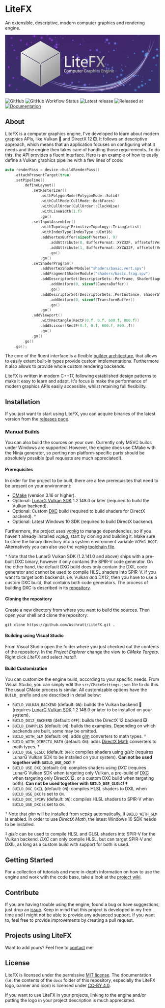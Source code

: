 # LiteFX

An extensible, descriptive, modern computer graphics and rendering engine.

<p align="center">
  <img src="/docs/img/banner_m.jpg">
</p>

![GitHub](https://img.shields.io/github/license/aschratt/litefx.svg) ![GitHub Workflow Status](https://img.shields.io/github/workflow/status/aschratt/litefx/release?label=Build) ![Latest release](https://img.shields.io/github/release/aschratt/litefx.svg) ![Released at](https://img.shields.io/github/release-date/aschratt/litefx.svg) [![Documentation](https://img.shields.io/badge/docs-gh--pages-70dcf4.svg)](https://litefx.github.io/docs/#/)

## About

LiteFX is a computer graphics engine, I've developed to learn about modern graphics APIs, like Vulkan 🌋 and DirectX 12 ❎. It follows an descriptive approach, which means that an application focuses on configuring what it needs and the engine then takes care of handling those requirements. To do this, the API provides a fluent interface. Here is an example of how to easily define a Vulkan graphics pipeline with a few lines of code:

```cxx
auto renderPass = device->buildRenderPass()
    .attachPresentTarget(true)
    .setPipeline()
        .defineLayout()
            .setRasterizer()
                .withPolygonMode(PolygonMode::Solid)
                .withCullMode(CullMode::BackFaces)
                .withCullOrder(CullOrder::ClockWise)
                .withLineWidth(1.f)
                .go()
            .setInputAssembler()
                .withTopology(PrimitiveTopology::TriangleList)
                .withIndexType(IndexType::UInt16)
                .addVertexBuffer(sizeof(Vertex), 0)
                    .addAttribute(0, BufferFormat::XYZ32F, offsetof(Vertex, Position))
                    .addAttribute(1, BufferFormat::XYZW32F, offsetof(Vertex, Color))
                    .go()
                .go()
            .setShaderProgram()
                .addVertexShaderModule("shaders/basic.vert.spv")
                .addFragmentShaderModule("shaders/basic.frag.spv")
                .addDescriptorSet(DescriptorSets::PerFrame, ShaderStage::Vertex | ShaderStage::Fragment)
                    .addUniform(0, sizeof(CameraBuffer))
                    .go()
                .addDescriptorSet(DescriptorSets::PerInstance, ShaderStage::Vertex)
                    .addUniform(0, sizeof(TransformBuffer))
                    .go()
                .go()
            .addViewport()
                .withRectangle(RectF(0.f, 0.f, 600.f, 800.f))
                .addScissor(RectF(0.f, 0.f, 600.f, 800.,f))
                .go()
            .go()
        .go()
    .go();
```

The core of the fluent interface is a flexible [builder architecture](https://github.com/Aschratt/LiteFX/wiki/builder-guide), that allows to easily extent built-in types provide custom implementations. Furthermore it also allows to provide whole custom rendering backends.

LiteFX is written in modern C++17, following established design patterns to make it easy to learn and adapt. It's focus is make the performance of modern graphics APIs easily accessible, whilst retaining full flexibility.

## Installation

If you just want to start using LiteFX, you can acquire binaries of the latest version from the [releases page](https://github.com/Aschratt/LiteFX/releases).

### Manual Builds

You can also build the sources on your own. Currently only MSVC builds under Windows are supported. However, the engine does use CMake with the Ninja generator, so porting non platform-specific parts should be absolutely possible (pull requests are much appreciated!).

#### Prerequisites

In order for the project to be built, there are a few prerequisites that need to be present on your environment:

- [CMake](https://cmake.org/download/) (version 3.16 or higher).
- Optional: [LunarG Vulkan SDK](https://vulkan.lunarg.com/) 1.2.148.0 or later (required to build the Vulkan backend).
- Optional: Custom [DXC](https://github.com/microsoft/DirectXShaderCompiler) build (required to build shaders for DirectX backend). †
- Optional: Latest Windows 10 SDK (required to build DirectX backend).

Furthermore, the project uses [vcpkg](https://github.com/microsoft/vcpkg) to manage dependencies, so if you haven't already installed *vcpkg*, start by cloning and building it. Make sure to store the binary directory into a system environment variable `VCPKG_ROOT`. Alternatively you can also use the *vcpkg* [toolchain file](https://github.com/microsoft/vcpkg/blob/master/docs/examples/installing-and-using-packages.md#cmake).

† Note that the LunarG Vulkan SDK (1.2.141.0 and above) ships with a pre-built DXC binary, however it only contains the SPIR-V code generator. On the other hand, the default DXC build does only contain the DXIL code generator and cannot be used to compile HLSL shaders into SPIR-V. If you want to target both backends, i.e. Vulkan *and* DX12, then you have to use a custom DXC build, that contains both code generators. The process of building DXC is described in its [repository](https://github.com/microsoft/DirectXShaderCompiler).

#### Cloning the repository

Create a new directory from where you want to build the sources. Then open your shell and clone the repository:

    git clone https://github.com/Aschratt/LiteFX.git .

#### Building using Visual Studio

From Visual Studio open the folder where you just checked out the contents of the repository. In the *Project Explorer* change the view to *CMake Targets*. Right click *LiteFX* and select *Install*.

#### Build Customization

You can customize the engine build, according to your specific needs. From Visual Studio, you can simply edit the `src/CMakeSettings.json` file to do this. The usual CMake process is similar. All customizable options have the `BUILD_` prefix and are described in detail below:

- `BUILD_VULKAN_BACKEND` (default: `ON`): builds the Vulkan backend 🌋 (requires [LunarG Vulkan SDK](https://vulkan.lunarg.com/) 1.2.148.0 or later to be installed on your system).
- `BUILD_DX12_BACKEND` (default: `OFF`): builds the DirectX 12 backend ❎
- `BUILD_EXAMPLES` (default: `ON`): builds the examples. Depending on which backends are built, some may be omitted.
- `BUILD_WITH_GLM` (default: `ON`): adds [glm](https://glm.g-truc.net/0.9.9/index.html) converters to math types. †
- `BUILD_WITH_DIRECTX_MATH` (default: `ON`): adds [DirectX Math](https://github.com/microsoft/DirectXMath) converters to math types. †
- `BUILD_USE_GLSLC` (default: `OFF`): compiles shaders using *glslc* (requires LunarG Vulkan SDK to be installed on your system). **Can not be used together with `BUILD_USE_DXC`!** ‡
- `BUILD_USE_DXC` (default: `ON`): compiles shaders using *DXC* (requires LunarG Vulkan SDK when targeting only Vulkan, a pre-build of [DXC](https://github.com/microsoft/DirectXShaderCompiler/releases) when targeting only DirectX 12, or a custom DXC build when targeting both). **Can not be used together with `BUILD_USE_GLSLC`!** ‡
- `BUILD_DXC_DXIL` (default: `ON`): compiles HLSL shaders to DXIL when `BUILD_USE_DXC` is set to `ON`.
- `BUILD_DXC_SPIRV` (default: `ON`): compiles HLSL shaders to SPIR-V when `BUILD_USE_DXC` is set to `ON`.

† Note that *glm* will be installed from *vcpkg* automatically, if `BUILD_WITH_GLM` is enabled. In order to use *DirectX Math*, the latest Windows 10 SDK needs to be installed.

‡ *glslc* can be used to compile HLSL and GLSL shaders into SPIR-V for the Vulkan backend. *DXC* can only compile HLSL, but can target SPIR-V and DXIL, as long as a custom build with support for both is used.

## Getting Started

For a collection of tutorials and more in-depth information on how to use the engine and work with the code base, take a look at the [project wiki](https://github.com/Aschratt/LiteFX/wiki).

## Contribute

If you are having trouble using the engine, found a bug or have suggestions, just drop an [issue](https://github.com/Aschratt/LiteFX/issues). Keep in mind that this project is developed in my free time and I might not be able to provide any advanced support. If you want to, feel free to provide improvements by creating a pull request.

## Projects using LiteFX

<!-- Currently none, lol -->

Want to add yours? Feel free to [contact](mailto:litefx@aschratt.com?subject=[GitHub]%20LiteFX%20Project%20List) me!

## License

LiteFX is licensed under the permissive [MIT license](./LICENSE). The documentation (i.e. the contents of the `docs` folder of this repository, especially the LiteFX logo, banner and icon) is licensed under [CC-BY 4.0](https://creativecommons.org/licenses/by/4.0/).

If you want to use LiteFX in your projects, linking to the engine and/or putting the logo in your project description is much appreciated.
